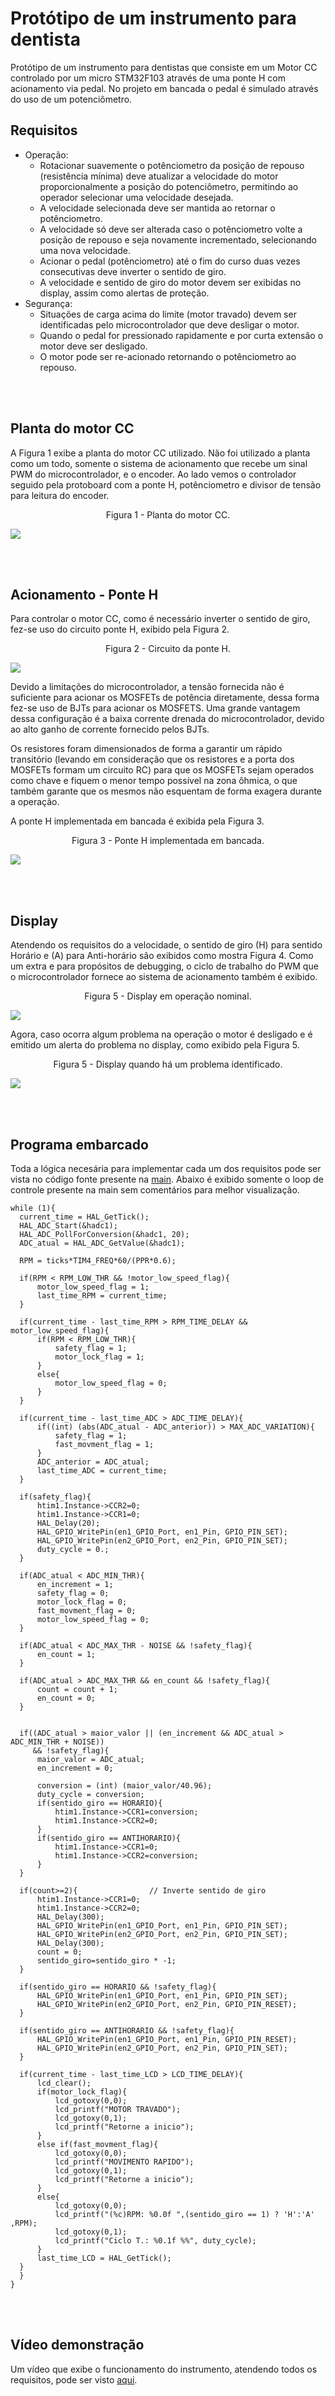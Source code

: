 # Protótipo de um instrumento para dentista
Protótipo de um instrumento para dentistas que consiste em um Motor CC controlado por um micro STM32F103 através de uma ponte H com acionamento via pedal.
No projeto em bancada o pedal é simulado através do uso de um potenciômetro.

## Requisitos
- Operação:
    - Rotacionar suavemente o potênciometro da posição de repouso (resistência mínima) deve atualizar a velocidade do motor proporcionalmente a posição do potenciômetro, permitindo ao operador selecionar uma velocidade desejada.
    - A velocidade selecionada deve ser mantida ao retornar o potênciometro.
    - A velocidade só deve ser alterada caso o potênciometro volte a posição de repouso e seja novamente incrementado, selecionando uma nova velocidade.
    - Acionar o pedal (potênciometro) até o fim do curso duas vezes consecutivas deve inverter o sentido de giro.
    - A velocidade e sentido de giro do motor devem ser exibidas no display, assim como alertas de proteção.
- Segurança:
    - Situações de carga acima do limite (motor travado) devem ser identificadas pelo microcontrolador que deve desligar o motor.
    - Quando o pedal for pressionado rapidamente e por curta extensão o motor deve ser desligado.
    - O motor pode ser re-acionado retornando o potênciometro ao repouso.

 </br></br>
 
## Planta do motor CC
A Figura 1 exibe a planta do motor CC utilizado. Não foi utilizado a planta como um todo, somente o sistema de acionamento que recebe um sinal PWM do microcontrolador, e o encoder.
Ao lado vemos o controlador seguido pela protoboard com a ponte H, potênciometro e divisor de tensão para leitura do encoder.

<p align="center">
Figura 1 - Planta do motor CC.
</p>

![](img/planta.jpg)

</br></br>

## Acionamento - Ponte H
Para controlar o motor CC, como é necessário inverter o sentido de giro, fez-se uso do circuito ponte H, exibido pela Figura 2.

<p align="center">
Figura 2 - Circuito da ponte H.
</p>

![](img/circuito.PNG)

Devido a limitações do microcontrolador, a tensão fornecida não é suficiente para acionar os MOSFETs de potência diretamente, dessa forma fez-se uso de BJTs para acionar os MOSFETS. Uma grande vantagem dessa configuração é a baixa corrente drenada do microcontrolador, devido ao alto ganho de corrente fornecido pelos BJTs.

Os resistores foram dimensionados de forma a garantir um rápido transitório (levando em consideração que os resistores e a porta dos MOSFETs formam um circuito RC) para que os MOSFETs sejam operados como chave e fiquem o menor tempo possível na zona ôhmica, o que também garante que os mesmos não esquentam de forma exagera durante a operação.

A ponte H implementada em bancada é exibida pela Figura 3.

<p align="center">
Figura 3 - Ponte H implementada em bancada.
</p>

![](img/ponte.jpg)

</br></br>

## Display
Atendendo os requisitos do a velocidade, o sentido de giro (H) para sentido Horário e (A) para Anti-horário são exibidos como mostra Figura 4. Como um extra e para propósitos de debugging, o ciclo de trabalho do PWM que o microcontrolador fornece ao sistema de acionamento também é exibido.

<p align="center">
Figura 5 - Display em operação nominal.
</p>

![](img/disp1.jpg)

Agora, caso ocorra algum problema na operação o motor é desligado e é emitido um alerta do problema no display, como exibido pela Figura 5.

<p align="center">
Figura 5 - Display quando há um problema identificado.
</p>

![](img/disp2.jpg)

</br></br>

## Programa embarcado
Toda a lógica necesária para implementar cada um dos requisitos pode ser vista no código fonte presente na <a href="CubeIDE Workspace/Core/Src/main.c" class="image fit">main</a>.
Abaixo é exibido somente o loop de controle presente na main sem comentários para melhor visualização.

```
while (1){
  current_time = HAL_GetTick();
  HAL_ADC_Start(&hadc1);
  HAL_ADC_PollForConversion(&hadc1, 20);	
  ADC_atual = HAL_ADC_GetValue(&hadc1);	

  RPM = ticks*TIM4_FREQ*60/(PPR*0.6);

  if(RPM < RPM_LOW_THR && !motor_low_speed_flag){
	  motor_low_speed_flag = 1;					
	  last_time_RPM = current_time;				
  }

  if(current_time - last_time_RPM > RPM_TIME_DELAY && motor_low_speed_flag){
	  if(RPM < RPM_LOW_THR){
		  safety_flag = 1;
		  motor_lock_flag = 1;						
	  }												
	  else{
		  motor_low_speed_flag = 0;				
	  }
  }

  if(current_time - last_time_ADC > ADC_TIME_DELAY){
	  if((int) (abs(ADC_atual - ADC_anterior)) > MAX_ADC_VARIATION){
		  safety_flag = 1;
		  fast_movment_flag = 1;
	  }
	  ADC_anterior = ADC_atual;
	  last_time_ADC = current_time;
  }

  if(safety_flag){
	  htim1.Instance->CCR2=0;
	  htim1.Instance->CCR1=0;
	  HAL_Delay(20);
	  HAL_GPIO_WritePin(en1_GPIO_Port, en1_Pin, GPIO_PIN_SET);
	  HAL_GPIO_WritePin(en2_GPIO_Port, en2_Pin, GPIO_PIN_SET);
	  duty_cycle = 0.;
  }

  if(ADC_atual < ADC_MIN_THR){						
	  en_increment = 1;									
	  safety_flag = 0;										
	  motor_lock_flag = 0;
	  fast_movment_flag = 0;
	  motor_low_speed_flag = 0;
  }

  if(ADC_atual < ADC_MAX_THR - NOISE && !safety_flag){
	  en_count = 1;
  }

  if(ADC_atual > ADC_MAX_THR && en_count && !safety_flag){
	  count = count + 1;									
	  en_count = 0;											
  }


  if((ADC_atual > maior_valor || (en_increment && ADC_atual > ADC_MIN_THR + NOISE))
     && !safety_flag){
	  maior_valor = ADC_atual;
	  en_increment = 0;

	  conversion = (int) (maior_valor/40.96);
	  duty_cycle = conversion;
	  if(sentido_giro == HORARIO){
		  htim1.Instance->CCR1=conversion;
		  htim1.Instance->CCR2=0;
	  }
	  if(sentido_giro == ANTIHORARIO){
		  htim1.Instance->CCR1=0;
		  htim1.Instance->CCR2=conversion;
	  }
  }

  if(count>=2){                // Inverte sentido de giro
	  htim1.Instance->CCR1=0;
	  htim1.Instance->CCR2=0;
	  HAL_Delay(300);
	  HAL_GPIO_WritePin(en1_GPIO_Port, en1_Pin, GPIO_PIN_SET);
	  HAL_GPIO_WritePin(en2_GPIO_Port, en2_Pin, GPIO_PIN_SET);
	  HAL_Delay(300);
	  count = 0;
	  sentido_giro=sentido_giro * -1;
  }

  if(sentido_giro == HORARIO && !safety_flag){
	  HAL_GPIO_WritePin(en1_GPIO_Port, en1_Pin, GPIO_PIN_SET);
	  HAL_GPIO_WritePin(en2_GPIO_Port, en2_Pin, GPIO_PIN_RESET);
  }

  if(sentido_giro == ANTIHORARIO && !safety_flag){
	  HAL_GPIO_WritePin(en1_GPIO_Port, en1_Pin, GPIO_PIN_RESET);
	  HAL_GPIO_WritePin(en2_GPIO_Port, en2_Pin, GPIO_PIN_SET);
  }

  if(current_time - last_time_LCD > LCD_TIME_DELAY){
	  lcd_clear();
	  if(motor_lock_flag){
		  lcd_gotoxy(0,0);
		  lcd_printf("MOTOR TRAVADO");
		  lcd_gotoxy(0,1);
		  lcd_printf("Retorne a inicio");
	  }
	  else if(fast_movment_flag){
		  lcd_gotoxy(0,0);
		  lcd_printf("MOVIMENTO RAPIDO");
		  lcd_gotoxy(0,1);
		  lcd_printf("Retorne a inicio");
	  }
	  else{
		  lcd_gotoxy(0,0);
		  lcd_printf("(%c)RPM: %0.0f ",(sentido_giro == 1) ? 'H':'A' ,RPM);
		  lcd_gotoxy(0,1);
		  lcd_printf("Ciclo T.: %0.1f %%", duty_cycle);
	  }
	  last_time_LCD = HAL_GetTick();
  }
  }
}
```

</br></br>

## Vídeo demonstração
Um vídeo que exibe o funcionamento do instrumento, atendendo todos os requisitos, pode ser visto <a href="https://youtu.be/rYY9jYwxjhg" class="image fit">aqui</a>.


